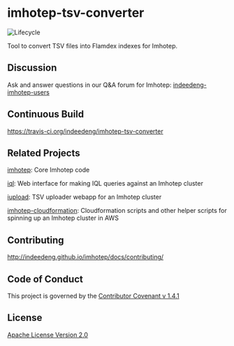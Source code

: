 imhotep-tsv-converter
=======

![Lifecycle](https://img.shields.io/osslifecycle/indeedeng/imhotep-tsv-converter.svg)

Tool to convert TSV files into Flamdex indexes for Imhotep.

## Discussion
Ask and answer questions in our Q&A forum for Imhotep: [indeedeng-imhotep-users](https://groups.google.com/forum/#!forum/indeedeng-imhotep-users)

## Continuous Build
https://travis-ci.org/indeedeng/imhotep-tsv-converter

## Related Projects
[imhotep](https://github.com/indeedeng/imhotep): Core Imhotep code

[iql](https://github.com/indeedeng/iql): Web interface for making IQL queries against an Imhotep cluster

[iupload](https://github.com/indeedeng/iupload): TSV uploader webapp for an Imhotep cluster

[imhotep-cloudformation](https://github.com/indeedeng/imhotep-cloudformation): Cloudformation scripts and other helper scripts for spinning up an Imhotep cluster in AWS

## Contributing
http://indeedeng.github.io/imhotep/docs/contributing/

## Code of Conduct
This project is governed by the [Contributor Covenant v 1.4.1](CODE_OF_CONDUCT.md)

## License
[Apache License Version 2.0](LICENSE)
